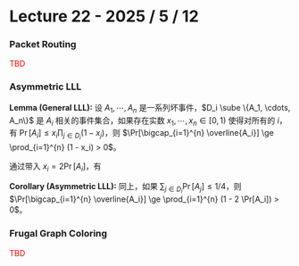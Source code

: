 # Lecture 22 - 2025 / 5 / 12

### Packet Routing

<p style="color: red;">TBD</p>

### Asymmetric LLL

**Lemma (General LLL):** 设 $A_1, \cdots, A_n$ 是一系列坏事件，$D_i \sube \{A_1, \cdots, A_n\}$ 是 $A_i$ 相关的事件集合，如果存在实数 $x_1, \cdots, x_n \in [0, 1)$ 使得对所有的 $i$，有 $\Pr[A_i] \le x_i \prod_{j \in D_i} (1 - x_j)$，则 $\Pr[\bigcap_{i=1}^{n} \overline{A_i}] \ge \prod_{i=1}^{n} (1 - x_i) > 0$。

通过带入 $x_i = 2\Pr[A_i]$，有

**Corollary (Asymmetric LLL):** 同上，如果 $\sum_{j \in D_i} \Pr[A_j] \le 1/4$，则 $\Pr[\bigcap_{i=1}^{n} \overline{A_i}] \ge \prod_{i=1}^{n} (1 - 2 \Pr[A_i]) > 0$。

### Frugal Graph Coloring

<p style="color: red;">TBD</p>
